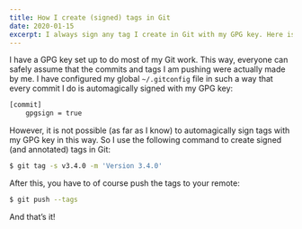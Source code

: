 ```yaml
---
title: How I create (signed) tags in Git
date: 2020-01-15
excerpt: I always sign any tag I create in Git with my GPG key. Here is how you can do the same.
---
```


I have a GPG key set up to do most of my Git work. This way, everyone can safely
assume that the commits and tags I am pushing were actually made by me. I have
configured my global `~/.gitconfig` file in such a way that every commit I do is
automagically signed with my GPG key:

```bash
[commit]
    gpgsign = true
```

However, it is not possible (as far as I know) to automagically sign tags with
my GPG key in this way. So I use the following command to create signed (and
annotated) tags in Git:

```bash
$ git tag -s v3.4.0 -m 'Version 3.4.0'
```

After this, you have to of course push the tags to your remote:

```bash
$ git push --tags
```

And that’s it! 
